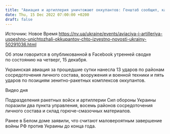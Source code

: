 ```yaml
---
title: "Авиация и артиллерия уничтожают оккупантов: Генштаб сообщил, какие вражеские позиции попали под удары"
date: Thu, 15 Dec 2022 07:00:00 +0200
draft: false
---
```

Источник: Новое Время https://nv.ua/ukraine/events/aviaciya-i-artilleriya-uspeshno-unichtozhali-okkupantov-chto-izvestno-novosti-ukrainy-50291036.html


Об этом говорится в опубликованной в Facebook утренней сводке по состоянию на четверг, 15 декабря.

Украинская авиация за прошедшие сутки нанесла 13 ударов по районам сосредоточения личного состава, вооружения и военной техники и пять ударов по позициям зенитно-ракетных комплексов оккупантов.

 Видео дня   

Подразделения ракетных войск и артиллерии Сил обороны Украины поразили два пункта управления, восемь районов сосредоточения личного состава и склад горюче-смазочных материалов.

Ранее в Белом доме заявили, что считают маловероятным завершение войны РФ против Украины до конца года.
